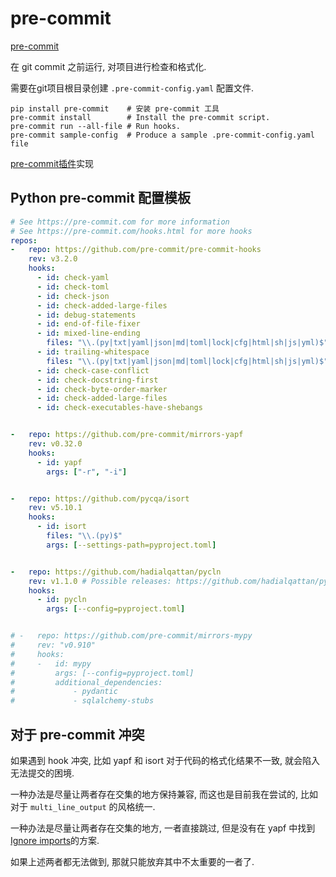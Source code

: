 # pre-commit

[pre-commit](https://pre-commit.com/#intro)

在 git commit 之前运行, 对项目进行检查和格式化.

需要在git项目根目录创建 `.pre-commit-config.yaml` 配置文件.

```shell
pip install pre-commit    # 安装 pre-commit 工具
pre-commit install        # Install the pre-commit script.
pre-commit run --all-file # Run hooks.
pre-commit sample-config  # Produce a sample .pre-commit-config.yaml file
```

[pre-commit插件](https://github.com/qsoyq/precommit)实现

## Python pre-commit 配置模板

```yaml
# See https://pre-commit.com for more information
# See https://pre-commit.com/hooks.html for more hooks
repos:
-   repo: https://github.com/pre-commit/pre-commit-hooks
    rev: v3.2.0
    hooks:
      - id: check-yaml
      - id: check-toml
      - id: check-json
      - id: check-added-large-files
      - id: debug-statements
      - id: end-of-file-fixer
      - id: mixed-line-ending
        files: "\\.(py|txt|yaml|json|md|toml|lock|cfg|html|sh|js|yml)$"
      - id: trailing-whitespace
        files: "\\.(py|txt|yaml|json|md|toml|lock|cfg|html|sh|js|yml)$"
      - id: check-case-conflict
      - id: check-docstring-first
      - id: check-byte-order-marker
      - id: check-added-large-files
      - id: check-executables-have-shebangs


-   repo: https://github.com/pre-commit/mirrors-yapf
    rev: v0.32.0
    hooks:
      - id: yapf
        args: ["-r", "-i"]


-   repo: https://github.com/pycqa/isort
    rev: v5.10.1
    hooks:
      - id: isort
        files: "\\.(py)$"
        args: [--settings-path=pyproject.toml]


-   repo: https://github.com/hadialqattan/pycln
    rev: v1.1.0 # Possible releases: https://github.com/hadialqattan/pycln/releases
    hooks:
      - id: pycln
        args: [--config=pyproject.toml]


# -   repo: https://github.com/pre-commit/mirrors-mypy
#     rev: "v0.910"
#     hooks:
#     -   id: mypy
#         args: [--config=pyproject.toml]
#         additional_dependencies:
#             - pydantic
#             - sqlalchemy-stubs

```

## 对于 pre-commit 冲突

如果遇到 hook 冲突, 比如 yapf 和 isort 对于代码的格式化结果不一致, 就会陷入无法提交的困境.

一种办法是尽量让两者存在交集的地方保持兼容, 而这也是目前我在尝试的, 比如对于 `multi_line_output` 的风格统一.

一种办法是尽量让两者存在交集的地方, 一者直接跳过, 但是没有在 yapf 中找到[Ignore imports](https://github.com/google/yapf/issues/429)的方案.

如果上述两者都无法做到, 那就只能放弃其中不太重要的一者了.

